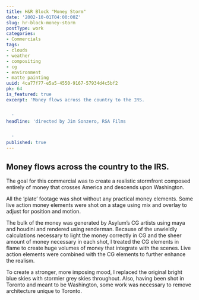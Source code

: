 ```yaml
---
title: H&R Block "Money Storm"
date: '2002-10-01T04:00:00Z'
slug: hr-block-money-storm
postType: work
categories:
- Commercials
tags:
- clouds
- weather
- compositing
- cg
- environment
- matte painting
uuid: 4ca77f77-e5a5-4550-9167-57934d4c5bf2
pk: 64
is_featured: true
excerpt: 'Money flows across the country to the IRS.


  '
headline: 'directed by Jim Sonzero, RSA Films


  '
published: true
---
```

## Money flows across the country to the IRS.

The goal for this commercial was to create a realistic stormfront composed
entirely of money that crosses America and descends upon Washington.

All the ‘plate’ footage was shot without any practical money elements. Some
live action money elements were shot on a stage using mix and overlay to
adjust for position and motion.

The bulk of the money was generated by Asylum’s CG artists using maya and
houdini and rendered using renderman. Because of the unwieldly calculations
necessary to light the money correctly in CG and the sheer amount of money
necessary in each shot, I treated the CG elements in flame to create huge
volumes of money that integrate with the scenes. Live action elements were
combined with the CG elements to further enhance the realism.

To create a stronger, more imposing mood, I replaced the original bright blue
skies with stormier grey skies throughout. Also, having been shot in Toronto
and meant to be Washington, some work was necessary to remove architecture
unique to Toronto.



